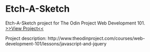 # Etch-A-Sketch
Etch-A-Sketch project for The Odin Project Web Development 101.
<br>[>>View Project<<](https://cdn.rawgit.com/segao/Etch-A-Sketch/775ca0ec/index.html) 
<p>Project description: http://www.theodinproject.com/courses/web-development-101/lessons/javascript-and-jquery</p>
